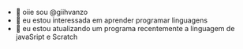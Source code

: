 - 👋 oiie sou  @giihvanzo
- 👀 eu estou interessada em aprender programar linguagens
- 🌱 eu estou atualizando um programa recentemente a linguagem de javaSript e Scratch
